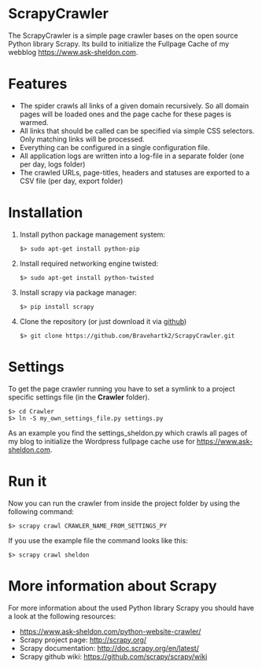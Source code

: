 # ScrapyCrawler
The ScrapyCrawler is a simple page crawler bases on the open source Python library Scrapy. Its build to initialize the Fullpage Cache 
of my webblog https://www.ask-sheldon.com.

# Features 
- The spider crawls all links of a given domain recursively.  So all domain pages will be loaded ones and the page cache for these pages is warmed.
- All links that should be called can be specified via simple CSS selectors. Only matching links will be processed.
- Everything can be configured in a single configuration file.
- All application logs are written into a log-file in a separate folder (one per day, logs folder)
- The crawled URLs, page-titles, headers and statuses are exported to a CSV file (per day, export folder)

# Installation
1. Install python package management system:

   ```
   $> sudo apt-get install python-pip
   ```
2. Install required networking engine twisted:

   ```
   $> sudo apt-get install python-twisted
   ```
3. Install scrapy via package manager:
   ```
   $> pip install scrapy
   ```
4. Clone the repository (or just download it via [github](https://github.com/Bravehartk2/ScrapyCrawler/archive/master.zip))
   ```
   $> git clone https://github.com/Bravehartk2/ScrapyCrawler.git
   ```
 
# Settings
To get the page crawler running you have to set a symlink to a project specific settings file (in the **Crawler** folder).

```
$> cd Crawler
$> ln -S my_own_settings_file.py settings.py
``` 
As an example you find the settings_sheldon.py which crawls all pages of  my blog to initialize the Wordpress fullpage cache use for 
https://www.ask-sheldon.com.

# Run it
Now you can run the crawler from inside the project folder by using the following command:
```
$> scrapy crawl CRAWLER_NAME_FROM_SETTINGS_PY
```
If you use the example file the command looks like this:
```
$> scrapy crawl sheldon
```

# More information about Scrapy
For more information about the used Python library Scrapy you should have a look at the following resources:

- https://www.ask-sheldon.com/python-website-crawler/
- Scrapy project page: http://scrapy.org/
- Scrapy documentation: http://doc.scrapy.org/en/latest/
- Scrapy github wiki: https://github.com/scrapy/scrapy/wiki
